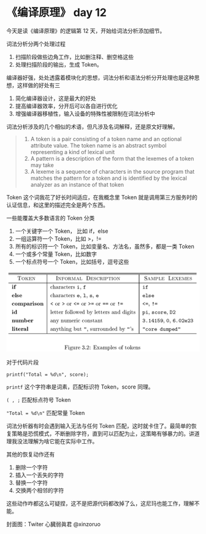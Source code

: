 # 《编译原理》 day 12

今天是读《编译原理》的逻辑第 12 天，开始给词法分析添加细节。

词法分析分两个处理过程

1. 扫描阶段做些边角工作，比如删注释、删空格这些
2. 处理扫描阶段的输出，生成 Token。

编译器好强，处处透露着模块化的思想，词法分析和语法分析分开处理也是这种思想，这样做的好处有三

1. 简化编译器设计，这是最大的好处
2. 提高编译器效率，分开后可以各自进行优化
3. 增强编译器移植性，输入设备的特殊性被限制在词法分析中

词法分析涉及的几个相似的术语，但凡涉及名词解释，还是原文好理解。

> 1. A token is a pair consisting of a token name and an optional attribute value. The token name is an abstract symbol representing a kind of lexical unit
> 2. A pattern is a description of the form that the lexemes of a token may take
> 3. A lexeme is a sequence of characters in the source program that matches the pattern for a token and is identified by the lexical analyzer as an instance of that token

Token 这个词我花了好长时间适应，在我概念里 Token 就是调用第三方服务时的认证信息，和这里的描述完全是两个东西。

一些能覆盖大多数语言的 Token 分类

1. 一个关键字一个 Token， 比如 if，else
2. 一组运算符一个 Token，比如 >，!=
3. 所有的标识符一个 Token，比如变量名、方法名，虽然多，都是一类 Token
4. 一个或多个常量 Token，比如数字
5. 一个标点符号一个 Token，比如括号，逗号这些

![](13-token-1.png)

对于代码片段 

```
printf("Total = %d\n", score);
```

`printf` 这个字符串是词素，匹配标识符 Token，score 同理。

`( , ;` 匹配标点符号 Token

`"Total = %d\n"` 匹配常量 Token

词法分析器有时会遇到输入无法与任何 Token 匹配，这时就卡住了。最简单的恢复策略是恐慌模式，不断删除字符，直到可以匹配为止，这策略有够暴力的。讲道理我没法理解为啥它能在实际中工作。

其他的恢复动作还有

1. 删除一个字符
2. 插入一个丢失的字符
3. 替换一个字符
4. 交换两个相邻的字符

这些动作咋都这么可疑捏，这不是把源代码都改掉了么，这尼玛也能工作，理解不能。

封面图：Twiter 心臓弱眞君 @xinzoruo